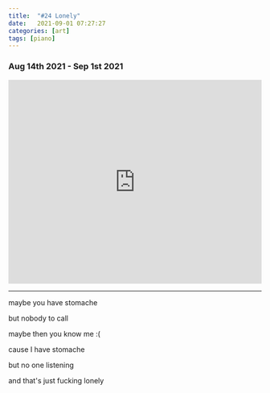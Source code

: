 ```yaml
---
title:  "#24 Lonely"
date:   2021-09-01 07:27:27
categories: [art]
tags: [piano]
---
```


### Aug 14th 2021 - Sep 1st 2021

<iframe style="overflow:hidden; width:100%; height:405px" src="https://www.youtube.com/embed/4VduNAaSxW4" frameborder="0" allow="accelerometer; autoplay; clipboard-write; encrypted-media; gyroscope; picture-in-picture" allowfullscreen></iframe>

-------
maybe you have stomache

but nobody to call

maybe then you know me :(


cause I have stomache

but no one listening

and that's just fucking lonely
